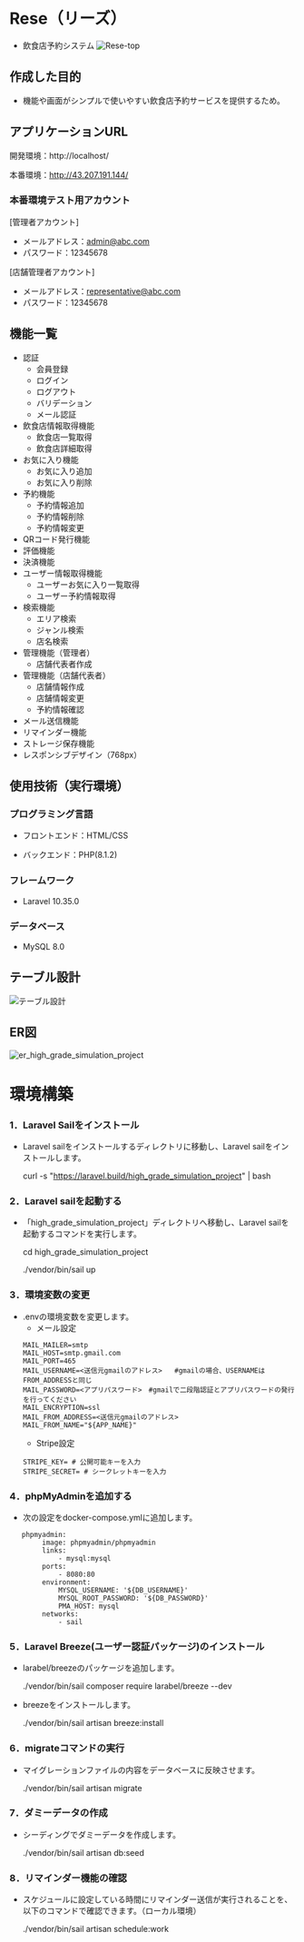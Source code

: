 # Rese（リーズ）
- 飲食店予約システム
![Rese-top](https://github.com/suzuki-miyu79/high_grade_simulation_project/assets/144597636/95f05a93-885b-44dd-aaa8-7ae9be5a0e95)


## 作成した目的
- 機能や画面がシンプルで使いやすい飲食店予約サービスを提供するため。


## アプリケーションURL
開発環境：http://localhost/

本番環境：http://43.207.191.144/

### 本番環境テスト用アカウント
[管理者アカウント]
- メールアドレス：admin@abc.com
- パスワード：12345678

[店舗管理者アカウント]
- メールアドレス：representative@abc.com
- パスワード：12345678


## 機能一覧
- 認証
    - 会員登録
    - ログイン
    - ログアウト
    - バリデーション
    - メール認証
- 飲食店情報取得機能
    - 飲食店一覧取得
    - 飲食店詳細取得
- お気に入り機能
    - お気に入り追加
    - お気に入り削除
- 予約機能
    - 予約情報追加
    - 予約情報削除
    - 予約情報変更
- QRコード発行機能
- 評価機能
- 決済機能
- ユーザー情報取得機能
    - ユーザーお気に入り一覧取得
    - ユーザー予約情報取得
- 検索機能
    - エリア検索
    - ジャンル検索
    - 店名検索
- 管理機能（管理者）
    - 店舗代表者作成
- 管理機能（店舗代表者）
    - 店舗情報作成
    - 店舗情報変更
    - 予約情報確認
- メール送信機能
- リマインダー機能
- ストレージ保存機能
- レスポンシブデザイン（768px）


## 使用技術（実行環境）
### プログラミング言語
- フロントエンド：HTML/CSS

- バックエンド：PHP(8.1.2)

### フレームワーク
- Laravel 10.35.0

### データベース
- MySQL 8.0


## テーブル設計
![テーブル設計](https://github.com/suzuki-miyu79/high_grade_simulation_project/assets/144597636/d8be949f-d4d5-46a6-b414-0d7a01b4c359)


## ER図
![er_high_grade_simulation_project](https://github.com/suzuki-miyu79/high_grade_simulation_project/assets/144597636/ffa9993a-ca6c-41d3-805d-84185c413efa)


# 環境構築
### 1．Laravel Sailをインストール
- Laravel sailをインストールするディレクトリに移動し、Laravel sailをインストールします。
  
  curl -s "https://laravel.build/high_grade_simulation_project" | bash

### 2．Laravel sailを起動する
- 「high_grade_simulation_project」ディレクトリへ移動し、Laravel sailを起動するコマンドを実行します。
  
  cd high_grade_simulation_project
 
  ./vendor/bin/sail up

### 3．環境変数の変更
- .envの環境変数を変更します。
    - メール設定
  ```
  MAIL_MAILER=smtp
  MAIL_HOST=smtp.gmail.com
  MAIL_PORT=465
  MAIL_USERNAME=<送信元gmailのアドレス>   #gmailの場合、USERNAMEはFROM_ADDRESSと同じ
  MAIL_PASSWORD=<アプリパスワード>　#gmailで二段階認証とアプリパスワードの発行を行ってください
  MAIL_ENCRYPTION=ssl
  MAIL_FROM_ADDRESS=<送信元gmailのアドレス>
  MAIL_FROM_NAME="${APP_NAME}"
  ```
    - Stripe設定
  ```
  STRIPE_KEY= # 公開可能キーを入力
  STRIPE_SECRET= # シークレットキーを入力
  ```
### 4．phpMyAdminを追加する
- 次の設定をdocker-compose.ymlに追加します。
```
   phpmyadmin:
        image: phpmyadmin/phpmyadmin
        links:
            - mysql:mysql
        ports:
            - 8080:80
        environment:
            MYSQL_USERNAME: '${DB_USERNAME}'
            MYSQL_ROOT_PASSWORD: '${DB_PASSWORD}'
            PMA_HOST: mysql
        networks:
            - sail
```
### 5．Laravel Breeze(ユーザー認証パッケージ)のインストール
- larabel/breezeのパッケージを追加します。

  ./vendor/bin/sail composer require larabel/breeze --dev

- breezeをインストールします。

  ./vendor/bin/sail artisan breeze:install

### 6．migrateコマンドの実行
- マイグレーションファイルの内容をデータベースに反映させます。

  ./vendor/bin/sail artisan migrate

### 7．ダミーデータの作成
- シーディングでダミーデータを作成します。

  ./vendor/bin/sail artisan db:seed

### 8．リマインダー機能の確認
- スケジュールに設定している時間にリマインダー送信が実行されることを、以下のコマンドで確認できます。（ローカル環境）
  
  ./vendor/bin/sail artisan schedule:work
